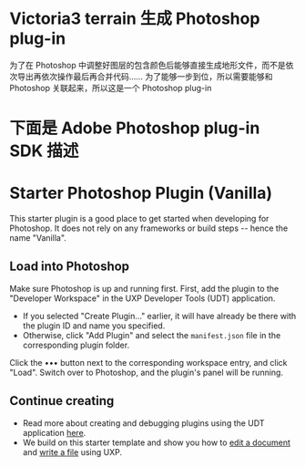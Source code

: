 # Victoria3 terrain 生成 Photoshop plug-in
为了在 Photoshop 中调整好图层的包含颜色后能够直接生成地形文件，而不是依次导出再依次操作最后再合并代码……
为了能够一步到位，所以需要能够和 Photoshop 关联起来，所以这是一个 Photoshop plug-in

# 下面是 Adobe Photoshop plug-in SDK 描述
# Starter Photoshop Plugin (Vanilla)

This starter plugin is a good place to get started when developing for Photoshop. It does not rely on any frameworks or build steps -- hence the name "Vanilla".

## Load into Photoshop

Make sure Photoshop is up and running first. First, add the plugin to the "Developer Workspace" in the UXP Developer Tools (UDT) application.
  * If you selected "Create Plugin..." earlier, it will have already be there with the plugin ID and name you specified. 
  * Otherwise, click "Add Plugin" and select the `manifest.json` file in the corresponding plugin folder.

Click the ••• button next to the corresponding workspace entry, and click "Load". Switch over to Photoshop, and the plugin's panel will be running. 

## Continue creating

* Read more about creating and debugging plugins using the UDT application [here](https://developer.adobe.com/photoshop/uxp/2022/guides/devtool/udt-walkthrough/). 
* We build on this starter template and show you how to [edit a document](https://developer.adobe.com/photoshop/uxp/2022/guides/getting-started/editing-the-document/) and [write a file](https://developer.adobe.com/photoshop/uxp/2022/guides/getting-started/writing-a-file/) using UXP. 
